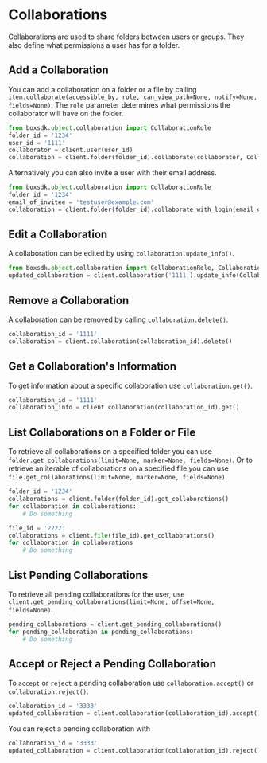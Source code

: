 Collaborations
==============

Collaborations are used to share folders between users or groups. They also
define what permissions a user has for a folder.


Add a Collaboration
-------------------

You can add a collaboration on a folder or a file by calling `item.collaborate(accessible_by, role, can_view_path=None, notify=None, fields=None)`. The
`role` parameter determines what permissions the collaborator will have on the folder.

```python
from boxsdk.object.collaboration import CollaborationRole
folder_id = '1234'
user_id = '1111'
collaborator = client.user(user_id)
collaboration = client.folder(folder_id).collaborate(collaborator, CollaborationRole.VIEWER)
```

Alternatively you can also invite a user with their email address.

```python
from boxsdk.object.collaboration import CollaborationRole
folder_id = '1234'
email_of_invitee = 'testuser@example.com'
collaboration = client.folder(folder_id).collaborate_with_login(email_of_invitee, CollaborationRole.VIEWER)
```

Edit a Collaboration
--------------------

A collaboration can be edited by using `collaboration.update_info()`.

```python
from boxsdk.object.collaboration import CollaborationRole, CollaborationStatus
updated_collaboration = client.collaboration('1111').update_info(CollaborationRole.EDITOR, CollaborationStatus.ACCEPTED)
```

Remove a Collaboration
----------------------

A collaboration can be removed by calling `collaboration.delete()`.

```python
collaboration_id = '1111'
collaboration = client.collaboration(collaboration_id).delete()
```

Get a Collaboration's Information
---------------------------------

To get information about a specific collaboration use `collaboration.get()`.

```python
collaboration_id = '1111'
collaboration_info = client.collaboration(collaboration_id).get()
```

List Collaborations on a Folder or File
----------------------------------------

To retrieve all collaborations on a specified folder you can use `folder.get_collaborations(limit=None, marker=None, fields=None)`. Or to retrieve an iterable of collaborations on a specified file you can use `file.get_collaborations(limit=None, marker=None, fields=None)`.

```python
folder_id = '1234'
collaborations = client.folder(folder_id).get_collaborations()
for collaboration in collaborations:
    # Do something
```

```python
file_id = '2222'
collaborations = client.file(file_id).get_collaborations()
for collaboration in collaborations
    # Do something
```

List Pending Collaborations
---------------------------

To retrieve all pending collaborations for the user, use `client.get_pending_collaborations(limit=None, offset=None, fields=None)`.

```python
pending_collaborations = client.get_pending_collaborations()
for pending_collaboration in pending_collaborations:
    # Do something
```

Accept or Reject a Pending Collaboration
-----------------------------------------

To `accept` or `reject` a pending collaboration use `collaboration.accept()` or `collaboration.reject()`.

```python
collaboration_id = '3333'
updated_collaboration = client.collaboration(collaboration_id).accept()
```

You can reject a pending collaboration with

```python
collaboration_id = '3333'
updated_collaboration = client.collaboration(collaboration_id).reject()
```
